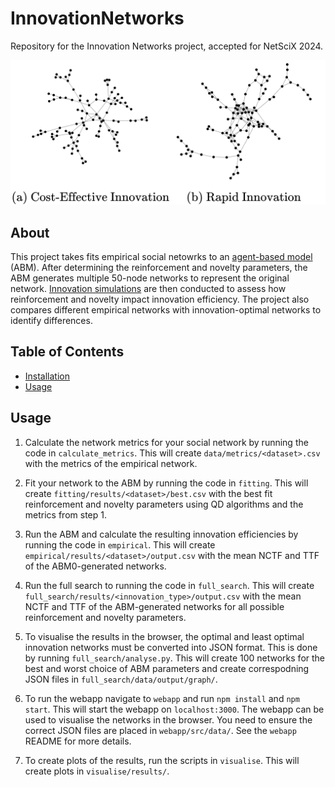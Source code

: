 # InnovationNetworks

Repository for the Innovation Networks project, accepted for NetSciX 2024.

![Example Image](./assets/example_networks.png)

## About

This project takes fits empirical social netowrks to an [agent-based model](https://journals.plos.org/plosone/article?id=10.1371/journal.pone.0294228) (ABM). After determining the reinforcement and novelty parameters, the ABM generates multiple 50-node networks to represent the original network. [Innovation simulations](https://github.com/tsukuba-websci/InnovationNetworks) are then conducted to assess how reinforcement and novelty impact innovation efficiency. The project also compares different empirical networks with innovation-optimal networks to identify differences.


## Table of Contents

- [Installation](#installation)
- [Usage](#usage)

## Usage

1. Calculate the network metrics for your social network by running the code in `calculate_metrics`. This will create `data/metrics/<dataset>.csv` with the metrics of the empirical network.

2. Fit your network to the ABM by running the code in `fitting`. This will create `fitting/results/<dataset>/best.csv` with the best fit reinforcement and novelty parameters using QD algorithms and the metrics from step 1.

3. Run the ABM and calculate the resulting innovation efficiencies by running the code in `empirical`. This will create `empirical/results/<dataset>/output.csv` with the mean NCTF and TTF of the ABM0-generated networks.

4. Run the full search to running the code in `full_search`. This will create `full_search/results/<innovation_type>/output.csv` with the mean NCTF and TTF of the ABM-generated networks for all possible reinforcement and novelty parameters.

5. To visualise the results in the browser, the optimal and least optimal innovation networks must be converted into JSON format. This is done by running `full_search/analyse.py`. This will create 100 networks for the best and worst choice of ABM parameters and create correspodning JSON files in `full_search/data/output/graph/`.

6. To run the webapp navigate to `webapp` and run `npm install` and `npm start`. This will start the webapp on `localhost:3000`. The webapp can be used to visualise the networks in the browser. You need to ensure the correct JSON files are placed in `webapp/src/data/`. See the `webapp` README for more details.

7. To create plots of the results, run the scripts in `visualise`. This will create plots in `visualise/results/`.
